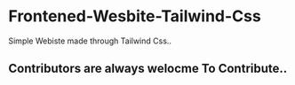 # Frontened-Wesbite-Tailwind-Css
Simple Webiste made through Tailwind Css..
<H2>Contributors are always welocme To Contribute..</H2>
